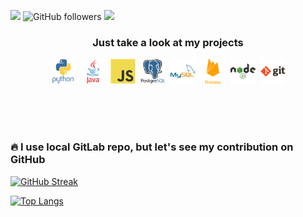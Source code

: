 ![](https://badges.frapsoft.com/os/v1/open-source.svg?v=102)
![GitHub followers](https://img.shields.io/github/followers/danya-byte?label=GitHub%20Followers&logo=github&color=red)
![](https://komarev.com/ghpvc/?username=danya-byte&color=red)


<h3 align="center">Just take a look at my projects</h3>

<div align="center">
  <img src="https://github.com/devicons/devicon/blob/master/icons/python/python-original-wordmark.svg" title="Python" alt="Python" width="40" height="40"/>&nbsp;
  <img src="https://github.com/devicons/devicon/blob/master/icons/java/java-original-wordmark.svg" title="Java" alt="Java" width="40" height="40"/>&nbsp;
  <img src="https://github.com/devicons/devicon/blob/master/icons/javascript/javascript-original.svg" title="JavaScript" alt="JavaScript" width="40" height="40"/>&nbsp;
  <img src="https://github.com/devicons/devicon/blob/master/icons/postgresql/postgresql-original-wordmark.svg" title="PosgreSQL"  alt="PosgreSQL" width="40" height="40"/>&nbsp;
  <img src="https://github.com/devicons/devicon/blob/master/icons/mysql/mysql-original-wordmark.svg" title="MySQL"  alt="MySQL" width="40" height="40"/>&nbsp;
  <img src="https://github.com/devicons/devicon/blob/master/icons/firebase/firebase-plain-wordmark.svg" title="Firebase" alt="Firebase" width="40" height="40"/>&nbsp;
  <img src="https://github.com/devicons/devicon/blob/master/icons/nodejs/nodejs-original-wordmark.svg" title="NodeJS" alt="NodeJS" width="40" height="40"/>&nbsp;
  <img src="https://github.com/devicons/devicon/blob/master/icons/git/git-original-wordmark.svg" title="Git" **alt="Git" width="40" height="40"/>
</div>

<br/><br/><br/>
### :fire: I use local GitLab repo, but let's see my contribution on GitHub
<div>

[![GitHub Streak](http://github-readme-streak-stats.herokuapp.com?user=Lennen&theme=dark&background=000000)](https://git.io/streak-stats)

[![Top Langs](https://github-readme-stats.vercel.app/api/top-langs/?username=Lennen&layout=compact&theme=vision-friendly-dark)](https://github.com/anuraghazra/github-readme-stats)

</div>
<br/><br/>
